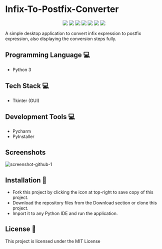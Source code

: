 # Infix-To-Postfix-Converter
<p align="center">
  <img src="https://api.visitorbadge.io/api/visitors?path=https%3A%2F%2Fgithub.com%2Freshmaharidhas%2FInfix-To-Postfix-Converter&label=Visitors&labelColor=%23000000&countColor=%2300ff00&style=flat&labelStyle=none"/>
  <img src="https://img.shields.io/github/languages/top/reshmaharidhas/Infix-To-Postfix-Converter?labelColor=%23000000&color=%230000FF"/>
  <img src="https://img.shields.io/sourceforge/dt/infix-to-postfix-converter?label=Sourceforge%20downloads&labelColor=%23000000&color=%230000FF"/>
  <img src="https://img.shields.io/github/languages/code-size/reshmaharidhas/Infix-To-Postfix-Converter"/>
  <img src="https://img.shields.io/github/v/release/reshmaharidhas/Infix-To-Postfix-Converter"/>
  <img src="https://img.shields.io/github/license/reshmaharidhas/Infix-To-Postfix-Converter"/>
  <img src="https://img.shields.io/github/created-at/reshmaharidhas/Infix-To-Postfix-Converter"/>
</p>
A simple desktop application to convert infix expression to postfix expression, also displaying the conversion steps fully.

## Programming Language 💻
- Python 3
## Tech Stack 💻
- Tkinter (GUI)
## Development Tools 💻
- Pycharm
- PyInstaller
## Screenshots
![screenshot-github-1](https://github.com/reshmaharidhas/Infix-To-Postfix-Converter/assets/37250413/134ce57e-4ed7-4d15-83b8-4ca6d9b4e8cf)

## Installation 🔌
- Fork this project by clicking the icon at top-right to save copy of this project.
- Download the repository files from the Download section or clone this project.
- Import it to any Python IDE and run the application.
## License 📖
This project is licensed under the MIT License
